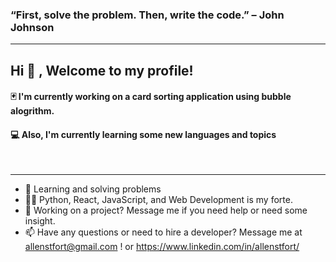 <h3>“First, solve the problem. Then, write the code.” – John Johnson</h3>

<hr>
<h2>Hi 👋 , Welcome to my profile!</h2>
<h4>  🃏 I'm currently working on a card sorting application using bubble alogrithm. </h4>
<h4>  💻  Also, I'm currently learning some new languages and topics </h4>
<br>
<hr>

- 📝 Learning and solving problems
- 👨‍💻 Python, React, JavaScript, and Web Development is my forte.
- 📝 Working on a project? Message me if you need help or need some insight.
- 📫 Have any questions or need to hire a developer? Message me at allenstfort@gmail.com ! or https://www.linkedin.com/in/allenstfort/
